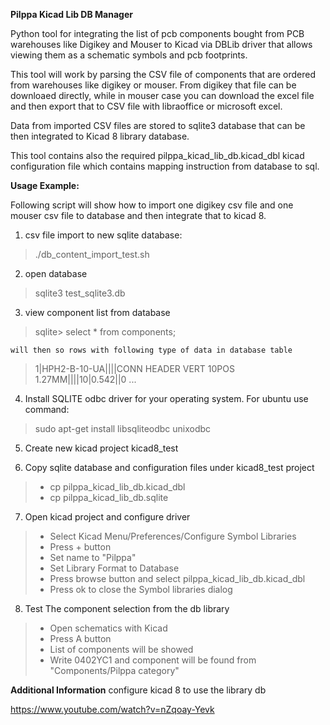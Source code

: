 **Pilppa Kicad Lib DB Manager**

Python tool for integrating the list of pcb components bought from PCB warehouses like Digikey and Mouser to Kicad via DBLib driver that allows viewing them as a schematic symbols and pcb footprints.

This tool will work by parsing the CSV file of components that are ordered from warehouses like digikey or mouser. From digikey that file can be downloaed directly, while in mouser case you can download the excel file and then export that to CSV file with libraoffice or microsoft excel.

Data from imported CSV files are stored to sqlite3 database that can be then integrated to Kicad 8 library database.

This tool contains also the required pilppa_kicad_lib_db.kicad_dbl kicad configuration file which contains mapping instruction from database to sql.

**Usage Example:**

Following script will show how to import one digikey csv file and one mouser csv file to database and then integrate that to kicad 8.

1. csv file import to new sqlite database:
   
>    ./db_content_import_test.sh


2. open database
>sqlite3 test_sqlite3.db 	

3. view component list from database

>	sqlite> select * from components;
	
	will then so rows with following type of data in database table
	
> 1|HPH2-B-10-UA||||CONN HEADER VERT 10POS 1.27MM||||10|0.542||0
...

4. Install SQLITE odbc driver for your operating system. For ubuntu use command:

> sudo apt-get install libsqliteodbc unixodbc


5. Create new kicad project kicad8_test

6. Copy sqlite database and configuration files under kicad8_test project

> - cp pilppa_kicad_lib_db.kicad_dbl <path to kicad project>
> - cp pilppa_kicad_lib_db.sqlite <path to kicad project>


7. Open kicad project and configure driver

> - Select Kicad Menu/Preferences/Configure Symbol Libraries
> - Press + button
> - Set name to "Pilppa"
> - Set Library Format to Database
> - Press browse button and select pilppa_kicad_lib_db.kicad_dbl
> - Press ok to close the Symbol libraries dialog
> 
8. Test The component selection from the db library

> - Open schematics with Kicad
> - Press A button
> - List of components will be showed
> - Write 0402YC1 and component will be found from "Components/Pilppa category"
> 

**Additional Information**
configure kicad 8 to use the library db

https://www.youtube.com/watch?v=nZqoay-Yevk
